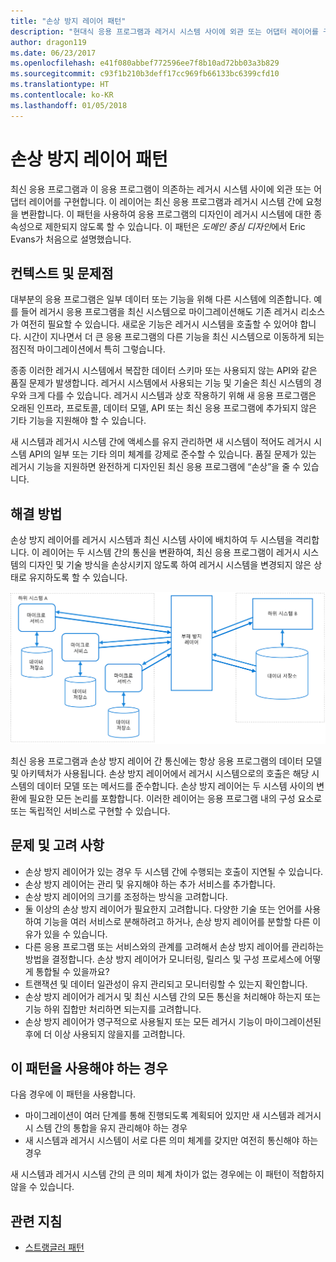 ```yaml
---
title: "손상 방지 레이어 패턴"
description: "현대식 응용 프로그램과 레거시 시스템 사이에 외관 또는 어댑터 레이어를 구현합니다."
author: dragon119
ms.date: 06/23/2017
ms.openlocfilehash: e41f080abbef772596ee7f8b10ad72bb03a3b829
ms.sourcegitcommit: c93f1b210b3deff17cc969fb66133bc6399cfd10
ms.translationtype: HT
ms.contentlocale: ko-KR
ms.lasthandoff: 01/05/2018
---
```

# <a name="anti-corruption-layer-pattern"></a>손상 방지 레이어 패턴

최신 응용 프로그램과 이 응용 프로그램이 의존하는 레거시 시스템 사이에 외관 또는 어댑터 레이어를 구현합니다. 이 레이어는 최신 응용 프로그램과 레거시 시스템 간에 요청을 변환합니다. 이 패턴을 사용하여 응용 프로그램의 디자인이 레거시 시스템에 대한 종속성으로 제한되지 않도록 할 수 있습니다. 이 패턴은 *도메인 중심 디자인*에서 Eric Evans가 처음으로 설명했습니다.

## <a name="context-and-problem"></a>컨텍스트 및 문제점

대부분의 응용 프로그램은 일부 데이터 또는 기능을 위해 다른 시스템에 의존합니다. 예를 들어 레거시 응용 프로그램을 최신 시스템으로 마이그레이션해도 기존 레거시 리소스가 여전히 필요할 수 있습니다. 새로운 기능은 레거시 시스템을 호출할 수 있어야 합니다. 시간이 지나면서 더 큰 응용 프로그램의 다른 기능을 최신 시스템으로 이동하게 되는 점진적 마이그레이션에서 특히 그렇습니다.

종종 이러한 레거시 시스템에서 복잡한 데이터 스키마 또는 사용되지 않는 API와 같은 품질 문제가 발생합니다. 레거시 시스템에서 사용되는 기능 및 기술은 최신 시스템의 경우와 크게 다를 수 있습니다. 레거시 시스템과 상호 작용하기 위해 새 응용 프로그램은 오래된 인프라, 프로토콜, 데이터 모델, API 또는 최신 응용 프로그램에 추가되지 않은 기타 기능을 지원해야 할 수 있습니다.

새 시스템과 레거시 시스템 간에 액세스를 유지 관리하면 새 시스템이 적어도 레거시 시스템 API의 일부 또는 기타 의미 체계를 강제로 준수할 수 있습니다. 품질 문제가 있는 레거시 기능을 지원하면 완전하게 디자인된 최신 응용 프로그램에 “손상”을 줄 수 있습니다. 

## <a name="solution"></a>해결 방법

손상 방지 레이어를 레거시 시스템과 최신 시스템 사이에 배치하여 두 시스템을 격리합니다. 이 레이어는 두 시스템 간의 통신을 변환하여, 최신 응용 프로그램이 레거시 시스템의 디자인 및 기술 방식을 손상시키지 않도록 하여 레거시 시스템을 변경되지 않은 상태로 유지하도록 할 수 있습니다.

![](./_images/anti-corruption-layer.png) 

최신 응용 프로그램과 손상 방지 레이어 간 통신에는 항상 응용 프로그램의 데이터 모델 및 아키텍처가 사용됩니다. 손상 방지 레이어에서 레거시 시스템으로의 호출은 해당 시스템의 데이터 모델 또는 메서드를 준수합니다. 손상 방지 레이어는 두 시스템 사이의 변환에 필요한 모든 논리를 포함합니다. 이러한 레이어는 응용 프로그램 내의 구성 요소로 또는 독립적인 서비스로 구현할 수 있습니다.

## <a name="issues-and-considerations"></a>문제 및 고려 사항

- 손상 방지 레이어가 있는 경우 두 시스템 간에 수행되는 호출이 지연될 수 있습니다.
- 손상 방지 레이어는 관리 및 유지해야 하는 추가 서비스를 추가합니다.
- 손상 방지 레이어의 크기를 조정하는 방식을 고려합니다.
- 둘 이상의 손상 방지 레이어가 필요한지 고려합니다. 다양한 기술 또는 언어를 사용하여 기능을 여러 서비스로 분해하려고 하거나, 손상 방지 레이어를 분할할 다른 이유가 있을 수 있습니다.
- 다른 응용 프로그램 또는 서비스와의 관계를 고려해서 손상 방지 레이어를 관리하는 방법을 결정합니다. 손상 방지 레이어가 모니터링, 릴리스 및 구성 프로세스에 어떻게 통합될 수 있을까요?
- 트랜잭션 및 데이터 일관성이 유지 관리되고 모니터링할 수 있는지 확인합니다.
- 손상 방지 레이어가 레거시 및 최신 시스템 간의 모든 통신을 처리해야 하는지 또는 기능 하위 집합만 처리하면 되는지를 고려합니다. 
- 손상 방지 레이어가 영구적으로 사용될지 또는 모든 레거시 기능이 마이그레이션된 후에 더 이상 사용되지 않을지를 고려합니다.

## <a name="when-to-use-this-pattern"></a>이 패턴을 사용해야 하는 경우

다음 경우에 이 패턴을 사용합니다.

- 마이그레이션이 여러 단계를 통해 진행되도록 계획되어 있지만 새 시스템과 레거시시 스템 간의 통합을 유지 관리해야 하는 경우
- 새 시스템과 레거시 시스템이 서로 다른 의미 체계를 갖지만 여전히 통신해야 하는 경우

새 시스템과 레거시 시스템 간의 큰 의미 체계 차이가 없는 경우에는 이 패턴이 적합하지 않을 수 있습니다. 

## <a name="related-guidance"></a>관련 지침

- [스트랭글러 패턴][strangler]

[strangler]: ./strangler.md
